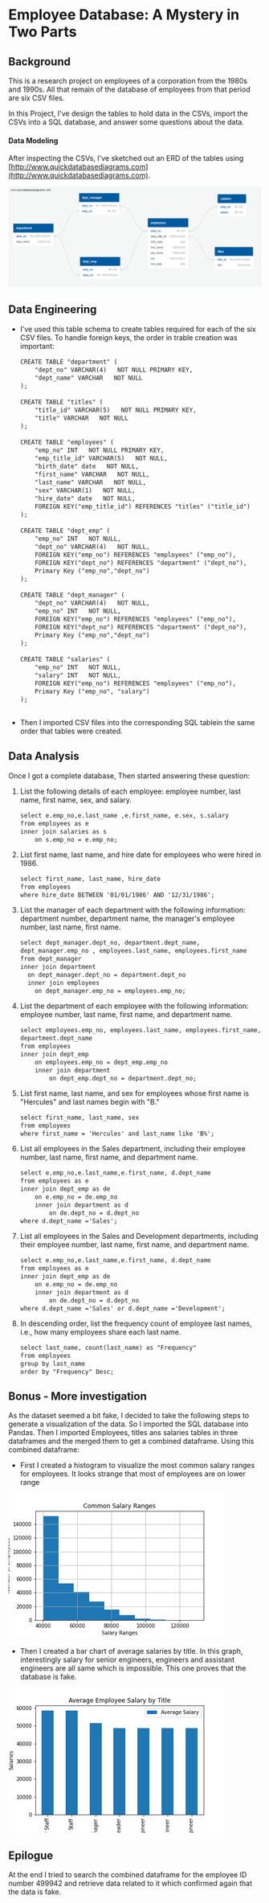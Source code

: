 # Employee Database: A Mystery in Two Parts


## Background

This is a research project on employees of a corporation from the 1980s and 1990s. All that remain of the database of employees from that period are six CSV files.

In this Project, I've design the tables to hold data in the CSVs, import the CSVs into a SQL database, and answer some questions about the data.


#### Data Modeling

After inspecting  the CSVs, I've sketched out an ERD of the tables using [http://www.quickdatabasediagrams.com](http://www.quickdatabasediagrams.com).

![Physical Schema](EmployeeSQL/ERD_Image/Physical_schema.png)

## Data Engineering

* I've used this table schema to create tables required for each of the six CSV files. To handle foreign keys, the order in trable creation was important:

    ```
    CREATE TABLE "department" (
        "dept_no" VARCHAR(4)   NOT NULL PRIMARY KEY,
        "dept_name" VARCHAR   NOT NULL
    );

    CREATE TABLE "titles" (
        "title_id" VARCHAR(5)   NOT NULL PRIMARY KEY,
        "title" VARCHAR   NOT NULL
    );

    CREATE TABLE "employees" (
        "emp_no" INT   NOT NULL PRIMARY KEY,
        "emp_title_id" VARCHAR(5)   NOT NULL,
        "birth_date" date   NOT NULL,
        "first_name" VARCHAR   NOT NULL,
        "last_name" VARCHAR   NOT NULL,
        "sex" VARCHAR(1)   NOT NULL,
        "hire_date" date   NOT NULL,
        FOREIGN KEY("emp_title_id") REFERENCES "titles" ("title_id")
    );

    CREATE TABLE "dept_emp" (
        "emp_no" INT   NOT NULL,
        "dept_no" VARCHAR(4)   NOT NULL,
        FOREIGN KEY("emp_no") REFERENCES "employees" ("emp_no"),
        FOREIGN KEY("dept_no") REFERENCES "department" ("dept_no"),
        Primary Key ("emp_no","dept_no")
    );

    CREATE TABLE "dept_manager" (
        "dept_no" VARCHAR(4)   NOT NULL,
        "emp_no" INT   NOT NULL,
        FOREIGN KEY("emp_no") REFERENCES "employees" ("emp_no"),
        FOREIGN KEY("dept_no") REFERENCES "department" ("dept_no"),
        Primary Key ("emp_no","dept_no")
    );

    CREATE TABLE "salaries" (
        "emp_no" INT   NOT NULL,
        "salary" INT   NOT NULL,
        FOREIGN KEY("emp_no") REFERENCES "employees" ("emp_no"),
        Primary Key ("emp_no", "salary")
    );


    ```


* Then I imported CSV files into the corresponding SQL tablein the same order that tables were created.

## Data Analysis

Once I got a complete database, Then started answering these question:

1. List the following details of each employee: employee number, last name, first name, sex, and salary.
    ```
    select e.emp_no,e.last_name ,e.first_name, e.sex, s.salary
    from employees as e
    inner join salaries as s
        on s.emp_no = e.emp_no;
    ``` 

2. List first name, last name, and hire date for employees who were hired in 1986.
    ```
    select first_name, last_name, hire_date
    from employees
    where hire_date BETWEEN '01/01/1986' AND '12/31/1986';
    ```

3. List the manager of each department with the following information: department number, department name, the manager's employee number, last name, first name.

    ```
    select dept_manager.dept_no, department.dept_name, dept_manager.emp_no , employees.last_name, employees.first_name
    from dept_manager
    inner join department
	  on dept_manager.dept_no = department.dept_no
	  inner join employees
		on dept_manager.emp_no = employees.emp_no;
    ```

4. List the department of each employee with the following information: employee number, last name, first name, and department name.

    ```
    select employees.emp_no, employees.last_name, employees.first_name, department.dept_name
    from employees 
    inner join dept_emp
	    on employees.emp_no = dept_emp.emp_no
	    inner join department
		    on dept_emp.dept_no = department.dept_no;
    ```

5. List first name, last name, and sex for employees whose first name is "Hercules" and last names begin with "B."

    ```
    select first_name, last_name, sex
    from employees
    where first_name = 'Hercules' and last_name like 'B%';
    ```

6. List all employees in the Sales department, including their employee number, last name, first name, and department name.

    ```
    select e.emp_no,e.last_name,e.first_name, d.dept_name
    from employees as e 
    inner join dept_emp as de
        on e.emp_no = de.emp_no
        inner join department as d
            on de.dept_no = d.dept_no
    where d.dept_name ='Sales';
    ```

7. List all employees in the Sales and Development departments, including their employee number, last name, first name, and department name.

    ```
    select e.emp_no,e.last_name,e.first_name, d.dept_name
    from employees as e 
    inner join dept_emp as de
        on e.emp_no = de.emp_no
        inner join department as d
            on de.dept_no = d.dept_no
    where d.dept_name ='Sales' or d.dept_name ='Development';
    ```

8. In descending order, list the frequency count of employee last names, i.e., how many employees share each last name.

    ```
    select last_name, count(last_name) as "Frequency"
    from employees
    group by last_name
    order by "Frequency" Desc;
    ```

## Bonus - More investigation

As the dataset seemed a bit fake, I decided to take the following steps to generate a visualization of the data. So I imported the SQL database into Pandas. Then I imported Employees, titles ans salaries tables in three dataframes and the merged them to get a combined dataframe. Using this combined dataframe:

* First I created a histogram to visualize the most common salary ranges for employees. It looks strange that most of employees are on lower range

![Common Salary Ranges](EmployeeSQL/Bonus_graphs/Common_Salary_Ranges.png)


* Then I created a bar chart of average salaries by title. In this graph, interestingly salary for senior engineers, engineers and assistant engineers are all same which is impossible. This one proves that the database is fake.

![Average Employee Salary by Title](EmployeeSQL/Bonus_graphs/Average_Employee_Salary_by_Title.png)

## Epilogue

At the end I tried to search the combined dataframe for the employee ID number 499942 and retrieve data related to it which confirmed again that the data is fake.
